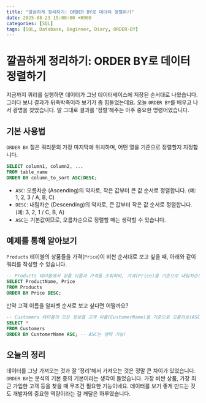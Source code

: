 ```yaml
---
title: "깔끔하게 정리하기: ORDER BY로 데이터 정렬하기"
date: 2025-08-23 15:00:00 +0900
categories: [SQL]
tags: [SQL, Database, Beginner, Diary, ORDER-BY]
---
```


# 깔끔하게 정리하기: ORDER BY로 데이터 정렬하기

지금까지 쿼리를 실행하면 데이터가 그냥 데이터베이스에 저장된 순서대로 나왔습니다. 그러다 보니 결과가 뒤죽박죽이라 보기가 좀 힘들었는데요. 오늘 `ORDER BY`를 배우고 나서 광명을 찾았습니다. 말 그대로 결과를 '정렬'해주는 아주 중요한 명령어였습니다.

## 기본 사용법

`ORDER BY` 절은 쿼리문의 가장 마지막에 위치하며, 어떤 열을 기준으로 정렬할지 지정합니다.

```sql
SELECT column1, column2, ...
FROM table_name
ORDER BY column_to_sort ASC|DESC;
```

- `ASC`: 오름차순 (Ascending)의 약자로, 작은 값부터 큰 값 순서로 정렬합니다. (예: 1, 2, 3 / A, B, C)
- `DESC`: 내림차순 (Descending)의 약자로, 큰 값부터 작은 값 순서로 정렬합니다. (예: 3, 2, 1 / C, B, A)
- `ASC`는 기본값이므로, 오름차순으로 정렬할 때는 생략할 수 있습니다.

## 예제를 통해 알아보기

`Products` 테이블의 상품들을 가격(`Price`)이 비싼 순서대로 보고 싶을 때, 아래와 같이 쿼리를 작성할 수 있습니다.

```sql
-- Products 테이블에서 상품 이름과 가격을 조회하되, 가격(Price)을 기준으로 내림차순(DESC) 정렬해주세요.
SELECT ProductName, Price
FROM Products
ORDER BY Price DESC;
```

만약 고객 이름을 알파벳 순서로 보고 싶다면 어떨까요?

```sql
-- Customers 테이블의 모든 정보를 고객 이름(CustomerName)을 기준으로 오름차순(ASC) 정렬해주세요.
SELECT * 
FROM Customers
ORDER BY CustomerName ASC; -- ASC는 생략 가능!
```

## 오늘의 정리

데이터를 그냥 가져오는 것과 잘 '정리'해서 가져오는 것은 정말 큰 차이가 있었습니다. `ORDER BY`는 분석의 기본 중의 기본이라는 생각이 들었습니다. 가장 비싼 상품, 가장 최근 가입한 고객 등을 찾을 때 무조건 필요한 기능이네요. 데이터를 보기 좋게 만드는 것도 개발자의 중요한 역량이라는 걸 깨달은 하루였습니다.